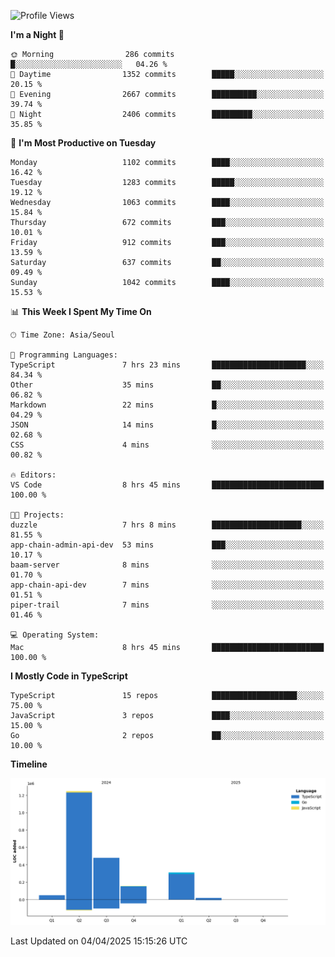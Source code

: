 <!--START_SECTION:waka-->
![Profile Views](http://img.shields.io/badge/Profile%20Views-46-blue)

**I'm a Night 🦉** 

```text
🌞 Morning                286 commits         █░░░░░░░░░░░░░░░░░░░░░░░░   04.26 % 
🌆 Daytime                1352 commits        █████░░░░░░░░░░░░░░░░░░░░   20.15 % 
🌃 Evening                2667 commits        ██████████░░░░░░░░░░░░░░░   39.74 % 
🌙 Night                  2406 commits        █████████░░░░░░░░░░░░░░░░   35.85 % 
```
📅 **I'm Most Productive on Tuesday** 

```text
Monday                   1102 commits        ████░░░░░░░░░░░░░░░░░░░░░   16.42 % 
Tuesday                  1283 commits        █████░░░░░░░░░░░░░░░░░░░░   19.12 % 
Wednesday                1063 commits        ████░░░░░░░░░░░░░░░░░░░░░   15.84 % 
Thursday                 672 commits         ███░░░░░░░░░░░░░░░░░░░░░░   10.01 % 
Friday                   912 commits         ███░░░░░░░░░░░░░░░░░░░░░░   13.59 % 
Saturday                 637 commits         ██░░░░░░░░░░░░░░░░░░░░░░░   09.49 % 
Sunday                   1042 commits        ████░░░░░░░░░░░░░░░░░░░░░   15.53 % 
```


📊 **This Week I Spent My Time On** 

```text
🕑︎ Time Zone: Asia/Seoul

💬 Programming Languages: 
TypeScript               7 hrs 23 mins       █████████████████████░░░░   84.34 % 
Other                    35 mins             ██░░░░░░░░░░░░░░░░░░░░░░░   06.82 % 
Markdown                 22 mins             █░░░░░░░░░░░░░░░░░░░░░░░░   04.29 % 
JSON                     14 mins             █░░░░░░░░░░░░░░░░░░░░░░░░   02.68 % 
CSS                      4 mins              ░░░░░░░░░░░░░░░░░░░░░░░░░   00.82 % 

🔥 Editors: 
VS Code                  8 hrs 45 mins       █████████████████████████   100.00 % 

🐱‍💻 Projects: 
duzzle                   7 hrs 8 mins        ████████████████████░░░░░   81.55 % 
app-chain-admin-api-dev  53 mins             ███░░░░░░░░░░░░░░░░░░░░░░   10.17 % 
baam-server              8 mins              ░░░░░░░░░░░░░░░░░░░░░░░░░   01.70 % 
app-chain-api-dev        7 mins              ░░░░░░░░░░░░░░░░░░░░░░░░░   01.51 % 
piper-trail              7 mins              ░░░░░░░░░░░░░░░░░░░░░░░░░   01.46 % 

💻 Operating System: 
Mac                      8 hrs 45 mins       █████████████████████████   100.00 % 
```

**I Mostly Code in TypeScript** 

```text
TypeScript               15 repos            ███████████████████░░░░░░   75.00 % 
JavaScript               3 repos             ████░░░░░░░░░░░░░░░░░░░░░   15.00 % 
Go                       2 repos             ██░░░░░░░░░░░░░░░░░░░░░░░   10.00 % 
```



**Timeline**

![Lines of Code chart](https://raw.githubusercontent.com/piper-hyowon/piper-hyowon/main/assets/bar_graph.png)


 Last Updated on 04/04/2025 15:15:26 UTC
<!--END_SECTION:waka-->
